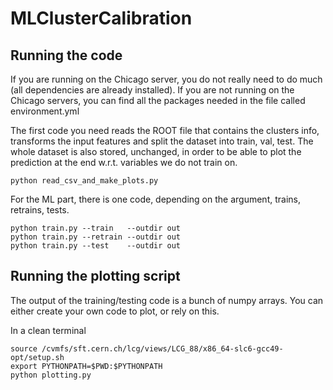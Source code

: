 # MLClusterCalibration

## Running the code

If you are running on the Chicago server, you do not really need to do much (all dependencies are already installed). If you are not running on the Chicago servers, you can find all the packages needed in the file called environment.yml


The first code you need reads the ROOT file that contains the clusters info, transforms the input features and split the dataset into train, val, test.
The whole dataset is also stored, unchanged, in order to be able to plot the prediction at the end w.r.t. variables we do not train on.
```
python read_csv_and_make_plots.py
```


For the ML part, there is one code, depending on the argument, trains, retrains, tests.

```
python train.py --train   --outdir out
python train.py --retrain --outdir out
python train.py --test    --outdir out
```


## Running the plotting script

The output of the training/testing code is a bunch of numpy arrays. You can either create your own code to plot, or rely on this.

In a clean terminal
```
source /cvmfs/sft.cern.ch/lcg/views/LCG_88/x86_64-slc6-gcc49-opt/setup.sh
export PYTHONPATH=$PWD:$PYTHONPATH
python plotting.py
```
